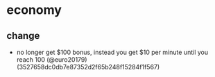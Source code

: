 # economy

## change

* no longer get $100 bonus, instead you get $10 per minute until you reach 100 (@euro20179) (3527658dc0db7e87352d2f65b248f15284f1f567)


